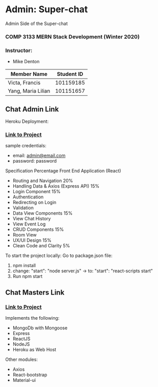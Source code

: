 # Admin: Super-chat
Admin Side of the Super-chat

### COMP 3133 MERN Stack Development (Winter 2020)
### Instructor: 
- Mike Denton

| Member Name |Student ID|
|----------|:-------------:|
| Victa, Francis |101159185|
| Yang, Maria Lilian |101151657|

## Chat Admin Link
Heroku Deployment:
### [Link to Project](https://chat-app-admin.herokuapp.com/)

sample credentials:
- email: admin@email.com
- password: password

Specification Percentage
Front End Application (React)
- Routing and Navigation 20%
- Handling Data & Axios (Express API) 15%
- Login Component 15%
- Authentication
- Redirecting on Login
- Validation
- Data View Components 15%
- View Chat History
- View Event Log
- CRUD Components 15%
- Room View
- UX/UI Design 15%
- Clean Code and Clarity 5%

To start the project locally:
Go to package.json file:
1. npm install
2. change: "start": "node server.js" -> to: "start": "react-scripts start"
3. Run npm start



## Chat Masters Link
### [Link to Project](http://chat-masters.herokuapp.com/)

Implements the following:
- MongoDb with Mongoose
- Express
- ReactJS
- NodeJS
- Heroku as Web Host

Other modules:
- Axios
- React-bootstrap
- Material-ui

